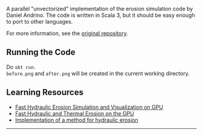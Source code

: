 A parallel "unvectorized" implementation of the erosion simulation code by Daniel Andrino. The code is written in Scala 3, but it should be easy enough to port to other languages.

For more information, see the [original repository](https://github.com/dandrino/terrain-erosion-3-ways).

## Running the Code
Do `sbt run`.  
`before.png` and `after.png` will be created in the current working directory. 

## Learning Resources

- [Fast Hydraulic Erosion Simulation and Visualization on
GPU](https://hal.inria.fr/inria-00402079/document)
- [Fast Hydraulic and Thermal Erosion on the GPU](https://old.cescg.org/CESCG-2011/papers/TUBudapest-Jako-Balazs.pdf)
- [Implementation of a method for hydraulic
erosion](https://www.firespark.de/resources/downloads/implementation%20of%20a%20methode%20for%20hydraulic%20erosion.pdf)

---